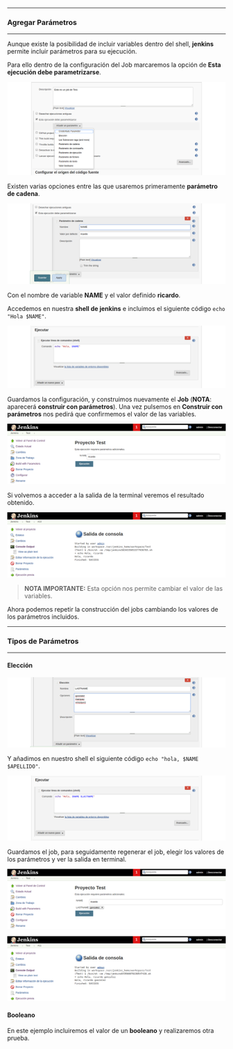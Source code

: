 ---------------------------------------------------------

### Agregar Parámetros

---------------------------------------------------------

Aunque existe la posibilidad de incluir variables dentro del shell, **jenkins** permite incluir parámetros para su ejecución.

Para ello dentro de la configuración del Job marcaremos la opción de **Esta ejecución debe parametrizarse**.

![./img/00023.png](./img/0023.png)

Existen varias opciones entre las que usaremos primeramente **parámetro de cadena**.

![./img/00024.png](./img/0024.png)

Con el nombre de variable **NAME** y el valor definido **ricardo**.

Accedemos en nuestra **shell de jenkins** e incluimos el siguiente código `echo "Hola $NAME"`.

![./img/00025.png](./img/0025.png)

Guardamos la configuración, y construimos nuevamente el **Job** (**NOTA**: aparecerá **construir con parámetros**). Una vez pulsemos en **Construir con parámetros** nos pedirá que confirmemos el valor de las variables.

![./img/00026.png](./img/0026.png)

Si volvemos a acceder a la salida de la terminal veremos el resultado obtenido.

![./img/00027.png](./img/0027.png)

> **NOTA IMPORTANTE:** Esta opción nos permite cambiar el valor de las variables.

Ahora podemos repetir la construcción del jobs cambiando los valores de los parámetros incluidos.


---------------------------------------------------------

### Tipos de Parámetros

---------------------------------------------------------

#### Elección

![./img/00028.png](./img/0028.png)

Y añadimos en nuestro shell el siguiente código `echo "hola, $NAME $APELLIDO"`.

![./img/00029.png](./img/0029.png)

Guardamos el job, para seguidamente regenerar el job, elegir los valores de los parámetros y ver la salida en terminal.

![./img/00030.png](./img/0030.png)

![./img/00031.png](./img/0031.png)

#### Booleano

En este ejemplo incluiremos el valor de un **booleano** y realizaremos otra prueba.